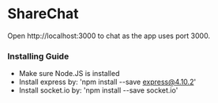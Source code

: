 # ShareChat

Open http://localhost:3000 to chat as the app uses port 3000.

### Installing Guide

- Make sure Node.JS is installed
- Install express by: 'npm install --save express@4.10.2'
- Install socket.io by: 'npm install --save socket.io'
